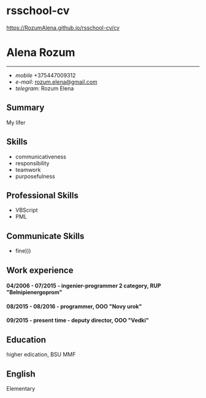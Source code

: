 # rsschool-cv
https://RozumAlena.github.io/rsschool-cv/cv


# **Alena Rozum**
***
- *mobile* +375447009312
- *e-mail*: rozum.elena@gmail.com
- *telegram*: Rozum Elena
## Summary
My lifer
## Skills
- communicativeness
- responsibility
- teamwork
- purposefulness
## Professional Skills
- VBScript
- PML
 
## Communicate Skills
- fine)))
## Work experience
#### 04/2006 - 07/2015 - ingenier-programmer 2 category, RUP "Belnipienergoprom"
#### 08/2015 - 08/2016 - programmer, OOO "Novy urok"
#### 09/2015 - present time - deputy director, OOO "Vedki"
## Education
higher edication, BSU MMF
## English
Elementary
